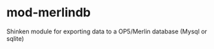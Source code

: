 mod-merlindb
============

Shinken module for exporting data to a OP5/Merlin database (Mysql or sqlite)
